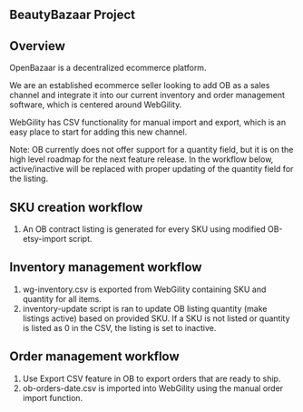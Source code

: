 BeautyBazaar Project
--------------------

Overview
--

OpenBazaar is a decentralized ecommerce platform.

We are an established ecommerce seller looking to add OB as a sales channel and integrate it into our current inventory and order management software, which is centered around WebGility.

WebGility has CSV functionality for manual import and export, which is an easy place to start for adding this new channel.

Note: OB currently does not offer support for a quantity field, but it is on the high level roadmap for the next feature release.  In the workflow below, active/inactive will be replaced with proper updating of the quantity field for the listing.

SKU creation workflow
--
1. An OB contract listing is generated for every SKU using modified OB-etsy-import script.

Inventory management workflow
--
1. wg-inventory.csv is exported from WebGility containing SKU and quantity for all items.
2. inventory-update script is ran to update OB listing quantity (make listings active) based on provided SKU.  If a SKU is not listed or quantity is listed as 0 in the CSV, the listing is set to inactive.

Order management workflow
--
1. Use Export CSV feature in OB to export orders that are ready to ship.
2. ob-orders-date.csv is imported into WebGility using the manual order import function.
